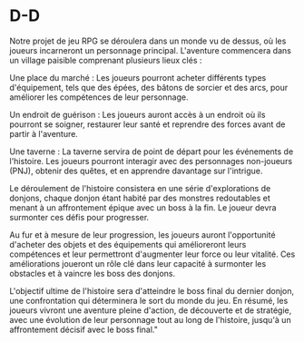 # D-D
Notre projet de jeu RPG se déroulera dans un monde vu de dessus, où les joueurs incarneront un personnage principal. L'aventure commencera dans un village paisible comprenant plusieurs lieux clés :

Une place du marché : Les joueurs pourront acheter différents types d'équipement, tels que des épées, des bâtons de sorcier et des arcs, pour améliorer les compétences de leur personnage.

Un endroit de guérison : Les joueurs auront accès à un endroit où ils pourront se soigner, restaurer leur santé et reprendre des forces avant de partir à l'aventure.

Une taverne : La taverne servira de point de départ pour les événements de l'histoire. Les joueurs pourront interagir avec des personnages non-joueurs (PNJ), obtenir des quêtes, et en apprendre davantage sur l'intrigue.

Le déroulement de l'histoire consistera en une série d'explorations de donjons, chaque donjon étant habité par des monstres redoutables et menant à un affrontement épique avec un boss à la fin. Le joueur devra surmonter ces défis pour progresser.

Au fur et à mesure de leur progression, les joueurs auront l'opportunité d'acheter des objets et des équipements qui amélioreront leurs compétences et leur permettront d'augmenter leur force ou leur vitalité. Ces améliorations joueront un rôle clé dans leur capacité à surmonter les obstacles et à vaincre les boss des donjons.

L'objectif ultime de l'histoire sera d'atteindre le boss final du dernier donjon, une confrontation qui déterminera le sort du monde du jeu. En résumé, les joueurs vivront une aventure pleine d'action, de découverte et de stratégie, avec une évolution de leur personnage tout au long de l'histoire, jusqu'à un affrontement décisif avec le boss final."




